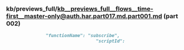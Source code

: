 ### kb/previews_full/kb__previews_full__flows__time-first__master-only@auth.har.part017.md.part001.md (part 002)

```md
               "functionName": "subscribe",
                                  "scriptId": 
```

```
